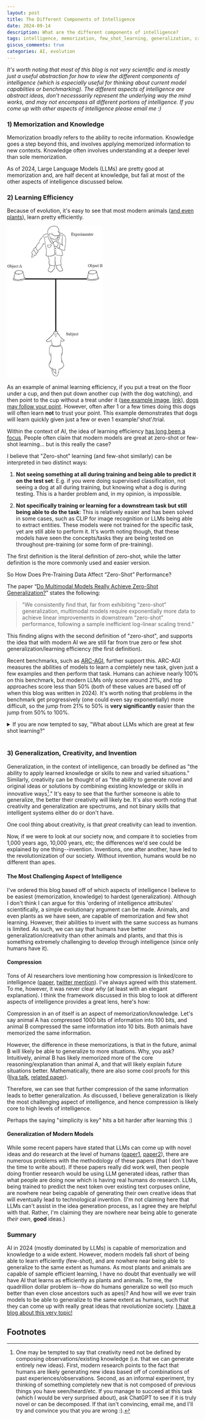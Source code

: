 ```yaml
---
layout: post
title: The Different Components of Intelligence
date: 2024-09-14
description: What are the different components of intelligence?
tags: intelligence, memorization, few_shot_learning, generalization, creativity
giscus_comments: true
categories: AI, evolution
---
```


*It's worth noting that most of this blog is not very scientific and is mostly just a useful abstraction for how to view the different components of intelligence (which is especially useful for thinking about current model capablities or benchmarking). The different aspects of intelligence are abstract ideas, don't necesssarily represent the underlying way the mind works, and may not encompass all different portions of intelligence. If you come up with other aspects of intelligence please email me :)*


### 1) Memorization and Knowledge 

Memorization broadly refers to the ability to recite information. Knowledge goes a step beyond this, and involves applying memorized information to new contexts. Knowledge often involves understanding at a deeper level than sole memorization.

As of 2024, Large Language Models (LLMs) are pretty good at memorization and, are half decent at knowledge, but fail at most of the other aspects of intelligence discussed below.


### 2) Learning Efficiency

Because of evolution, it's easy to see that most modern animals ([and even plants](https://pubmed.ncbi.nlm.nih.gov/24390479/)), learn pretty efficiently.

<a id="image-experiment"></a>
<!-- <img src="/assets/image.png" alt="Object choice task experiment" width="300"> -->

![object choice task experiment](/assets/img/blog/dog_experiment.png)

As an example of animal learning efficiency, if you put a treat on the floor under a cup, and then put down another cup (with the dog watching), and then point to the cup without a treat under it ([see example image](#image-experiment), [link](https://www.google.com/url?sa=i&url=https%3A%2F%2Flink.springer.com%2F10.1007%2F978-3-319-47829-6_100-1&psig=AOvVaw2cVxlE7-ZVPwfrL25o3WDF&ust=1726449432306000&source=images&cd=vfe&opi=89978449&ved=0CBcQjhxqFwoTCLDCsbzjw4gDFQAAAAAdAAAAABAE)), [dogs may follow your point](https://www.psychologytoday.com/us/blog/canine-corner/201502/study-dogs-can-identify-liars-and-they-dont-trust-them). However, often after 1 or a few times doing this dogs will often learn **not** to trust your point. This example demonstrates that dogs will learn quickly given just a few or even 1 example/'shot'/trial.


Within the context of AI, the idea of learning efficiency [has long been a focus](https://arxiv.org/abs/2205.06743). People often claim that modern models are great at zero-shot or few-shot learning... but is this really the case?

I believe that "Zero-shot" learning (and few-shot similarly) can be interpreted in two distinct ways:

1. **Not seeing something at all during training and being able to predict it on the test set**: E.g. if you were doing supervised classification, not seeing a dog at all during training, but knowing what a dog is during testing. This is a harder problem and, in my opinion, is impossible. 
   
2. **Not specifically training or learning for a downstream task but still being able to do the task**: This is relatively easier and has been solved in some cases, such as CLIP for image recognition or LLMs being able to extract entities. These models were not trained for the specific task, yet are still able to perform it. It's worth noting though, that these models have seen the concepts/tasks they are being tested on throughout pre-training (or some form of pre-training).

The first definition is the literal definition of zero-shot, while the latter definition is the more commonly used and easier version.

So How Does Pre-Training Data Affect “Zero-Shot” Performance?

The paper “[Do Multimodal Models Really Achieve Zero-Shot Generalization?](https://arxiv.org/pdf/2404.04125)” states the following:

> "We consistently find that, far from exhibiting “zero-shot” generalization, multimodal models require exponentially more data to achieve linear improvements in downstream “zero-shot” performance, following a sample inefficient log-linear scaling trend."

This finding aligns with the second definition of "zero-shot", and supports the idea that with modern AI we are still far from true zero or few shot generalization/learning efficiency (the first definition).

Recent benchmarks, such as [ARC-AGI](https://arcprize.org/), further support this. ARC-AGI measures the abilities of models to learn a completely new task, given just a few examples and then perform that task. Humans can achieve nearly 100% on this benchmark, but modern LLMs only score around 21%, and top approaches score less than 50% (both of these values are based off of when this blog was written in 2024). It's worth noting that problems in the benchmark get progressively (one could even say exponentially) more difficult, so the jump from 21% to 50% is **very significantly** easier than the jump from 50% to 100%. 



<details>
  <summary>If you are now tempted to say, "What about LLMs which are great at few shot learning?"</summary>

  LLMs are not good at few shot learning unless they have already been trained on data similar to whatever task is being performed. For benchmarks such as ARC, which are completely out of distribution for the pre-training data of LLMs, they do terrible at few shot learning. AI researchers have become accustomed to calling models good at few shot learning, even though models have often seen similar examples during pre-training hundreds or even thousands of times during training. [Paper](https://arxiv.org/pdf/2404.04125)
</details>



<br>



### 3) Generalization, Creativity, and Invention

Generalization, in the context of intelligence, can broadly be defined as "the ability to apply learned knowledge or skills to new and varied situations." Similarly, creativity can be thought of as "the ability to generate novel and original ideas or solutions by combining existing knowledge or skills in innovative ways[^1]."  It's easy to see that the further someone is able to generalize, the better their creativity will likely be. It's also worth noting that creativity and generalization are spectrums, and not binary skills that intelligent systems either do or don't have.

One cool thing about creativity, is that *great* creativity can lead to invention. 

Now, if we were to look at our society now, and compare it to societies from 1,000 years ago, 10,000 years, etc; the differences we'd see could be explained by one thing--invention. Inventions, one after another, have led to the revolutionization of our society. Without invention, humans would be no different than apes.


#### The Most Challenging Aspect of Intelligence 
I've ordered this blog based off of which aspects of intelligence I believe to be easiest (memorization, knowledge) to hardest (generalization). Although I don't think I can argue for this 'ordering of intelligence attributes' scientifically, a simple evolutionary argument can be made. Animals, and even plants as we have seen, are capable of memorization and few shot learning. However, their abilities to invent with the same success as humans is limited. As such, we can say that humans have better generalization/creativity than other animals and plants, and that this is something extremely challenging to develop through intelligence (since only humans have it).


#### Compression
Tons of AI researchers love mentioning how compression is linked/core to intelligence ([paper](https://arxiv.org/pdf/2309.10668), [twitter mention](https://x.com/arankomatsuzaki/status/1780073500536872990)). I've always agreed with this statement. To me, however, it was never clear *why* (at least with an elegant explanation). I think the framework discussed in this blog to look at different aspects of intelligence provides a great lens, here's how:

Compression in an of itself is an aspect of memorization/knowledge. Let's say animal A has compressed 1000 bits of information into 100 bits, and animal B compressed the same information into 10 bits. Both animals have memorized the same information.

However, the difference in these memorizations, is that in the future, animal B will likely be able to generalize to more situations. Why, you ask? Intuitively, animal B has likely memorized more of the core reasoning/explanation than animal A, and that will likely explain future situations better. Mathematically, there are also some cool proofs for this ([Ilya talk](https://www.youtube.com/watch?v=AKMuA_TVz3A), [related paper](https://arxiv.org/pdf/2304.09355)).

Therefore, we can see that further compression of the same information leads to better generalization. As discussed, I believe generalization is likely the most challenging aspect of intelligence, and hence compression is likely core to high levels of intelligence.

Perhaps the saying "simplicity is key" hits a bit harder after learning this :)

#### Generalization of Modern Models
While some recent papers have stated that LLMs can come up with novel ideas and do research at the level of humans ([paper1](https://arxiv.org/pdf/2409.04109), [paper2](https://www.arxiv.org/pdf/2408.06292)), there are numerous problems with the methodology of these papers (that I don't have the time to write about). If these papers really did work well, then people doing frontier research would be using LLM generated ideas, rather than what people are doing now which is having real humans do research. LLMs, being trained to predict the next token over existing text corpuses online, are nowhere near being capable of generating their own creative ideas that will eventually lead to technological invention. (I'm not claiming here that LLMs can't assist in the idea generation process, as I agree they are helpful with that. Rather, I'm claiming they are nowhere near being able to generate *their own*, **good** ideas.)


### Summary
AI in 2024 (mostly dominated by LLMs) is capable of memorization and knowledge to a wide extent. However, modern models fall short of being able to learn efficiently (few-shot), and are nowhere near being able to generalize to the same extent as humans. As most plants and animals are capable of sample efficient learning, I have no doubt that eventually we will have AI that learns as efficiently as plants and animals. To me, the quadrillion dollar problem is--how do humans generalize so well (so much better than even close ancestors such as apes)? And how will we ever train models to be able to generalize to the same extent as humans, such that they can come up with really great ideas that revolutionize society. [I have a blog about this very topic!](https://alexiglad.github.io/blog/2023/biological_intelligence/)


## Footnotes

[^1]: One may be tempted to say that creativity need not be defined by composing observations/existing knowledge (i.e. that we can generate entirely new ideas). First, modern research points to the fact that humans are likely generating new ideas based off of combinations of past experiences/observations. Second, as an informal experiment, try thinking of something completely new that is not composed of previous things you have seen/heard/etc. If you manage to succeed at this task (which I would be very surprised about), ask ChatGPT to see if it is truly novel or can be decomposed. If that isn't convincing, email me, and I'll try and convince you that you are wrong :).